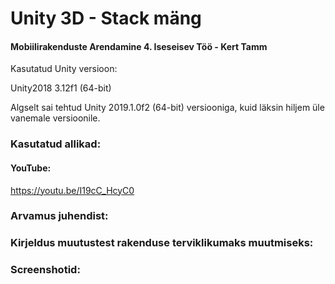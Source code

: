 # Unity 3D - Stack mäng

#### Mobiilirakenduste Arendamine 4. Iseseisev Töö - Kert Tamm

Kasutatud Unity versioon: 

Unity2018 3.12f1 (64-bit)

Algselt sai tehtud Unity 2019.1.0f2 (64-bit) versiooniga, kuid läksin hiljem üle vanemale versioonile.

### Kasutatud allikad: 

#### YouTube: 
https://youtu.be/I19cC_HcyC0

### Arvamus juhendist:

### Kirjeldus muutustest rakenduse terviklikumaks muutmiseks:

### Screenshotid:

